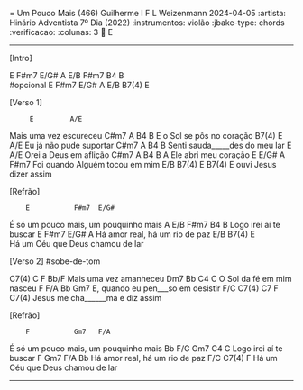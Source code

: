 = Um Pouco Mais (466)
Guilherme I F L Weizenmann
2024-04-05
:artista: Hinário Adventista 7º Dia (2022)
:instrumentos: violão
:jbake-type: chords
:verificacao:
:colunas: 3
:key: E


----

[Intro]

E  F#m7  E/G#  A
E/B  F#m7  B4  B  
#opcional
E  F#m7  E/G#  A
E/B  B7(4)   E    

[Verso 1]

         E         A/E 
Mais uma vez escureceu
           C#m7   A   B4  B
E o Sol se pôs no coração
   B7(4)    E         A/E
Eu já não pude suportar
         C#m7  A           B4  B
Senti sauda_____des do meu lar
       E           A/E
Orei a Deus em aflição
       C#m7    A   B4  B
A Ele abri meu coração
             E   E/G#         A  F#m7
Foi quando Alguém    tocou em mim
         E/B  B7(4)         E   B7(4) 
E ouvi Jesus      dizer assim

[Refrão]

        E           F#m7  E/G#
É só um pouco mais, um pouquinho mais
A     E/B    F#m7  B4  B
Logo irei aí te buscar
    E         F#m7  E/G#   A
Há amor real, há um rio de paz
      E/B             B7(4)    E  
Há um Céu que Deus chamou de lar


[Verso 2]
#sobe-de-tom

C7(4)   C          F         Bb/F
        Mais uma vez amanheceu
         Dm7   Bb     C4  C
O Sol da fé em mim nasceu
             F  F/A           Bb  Gm7
E, quando eu pen___so em desistir
         F/C  C7(4)      C7    F   C7(4) 
Jesus me cha______ma e diz assim

[Refrão]

        F           Gm7   F/A
É só um pouco mais, um pouquinho mais
Bb    F/C    Gm7   C4  C
Logo irei aí te buscar
    F         Gm7   F/A    Bb
Há amor real, há um rio de paz
      F/C             C7(4)    F
Há um Céu que Deus chamou de lar

----